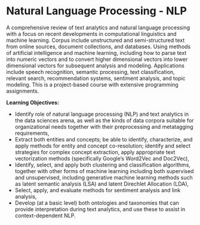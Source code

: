 # Natural Language Processing - NLP
 
A comprehensive review of text analytics and natural language processing with a focus on recent developments in computational linguistics and machine learning. Corpus include unstructured and semi-structured text from online sources, document collections, and databases. Using methods of artificial intelligence and machine learning, including how to parse text into numeric vectors and to convert higher dimensional vectors into lower dimensional vectors for subsequent analysis and modeling. Applications include speech recognition, semantic processing, text classification, relevant search, recommendation systems, sentiment analysis, and topic modeling. This is a project-based course with extensive programming assignments.

**Learning Objectives:**
- Identify role of natural language processing (NLP) and text analytics in the data sciences arena, as well as the kinds of data corpora suitable for organizational needs together with their preprocessing and metatagging requirements, 
- Extract both entities and concepts; be able to identify, characterize, and apply methods for entity and concept co-resolution; identify and select strategies for complex concept extraction, apply appropriate text vectorization methods (specifically Google’s Word2Vec and Doc2Vec), 
 - Identify, select, and apply both clustering and classification algorithms, together with other forms of machine learning including both supervised and unsupervised, including generative machine learning methods such as latent semantic analysis (LSA) and latent Direchlet Allocation (LDA),
 - Select, apply, and evaluate methods for sentiment analysis and link analysis, 
 - Develop (at a basic level) both ontologies and taxonomies that can provide interpretation during text analytics, and use these to assist in context-dependent NLP.
